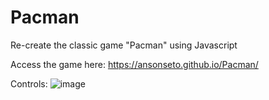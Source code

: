 # Pacman
Re-create the classic game "Pacman" using Javascript

Access the game here: https://ansonseto.github.io/Pacman/

Controls: 
![image](https://user-images.githubusercontent.com/61979765/192285666-3f9652ba-e01b-4006-9c48-ffd245d289ce.png)



